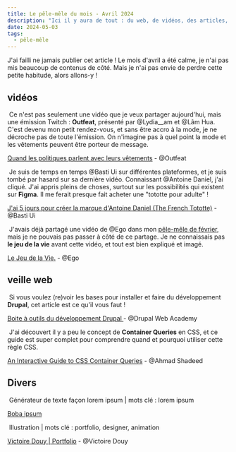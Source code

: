 ```yaml
---
title: Le pêle-mêle du mois - Avril 2024
description: "Ici il y aura de tout : du web, de vidéos, des articles, des outils en ligne, du jeux vidéos, du design… "
date: 2024-05-03
tags:
  - pêle-mêle
---
```


J'ai failli ne jamais publier cet article ! Le mois d'avril a été calme, je n'ai pas mis beaucoup de contenus de côté. Mais je n'ai pas envie de perdre cette petite habitude, alors allons-y !

## vidéos

<div role="list">
  <div role="listitem">
  <p>
    <img class="list-element" alt="" src="/img/form-1.png">
    Ce n'est pas seulement une vidéo que je veux partager aujourd'hui, mais une émission Twitch : <strong>Outfeat</strong>, présenté par <span class="link-credits credits">@Lydia__am</span> et <span class="link-credits credits">@Lâm Hua</span>. C'est devenu mon petit rendez-vous, et sans être accro à la mode, je ne décroche pas de toute l'émission. On n'imagine pas à quel point la mode et les vêtements peuvent être porteur de message.
  </p>
<p><a href="https://youtu.be/0kzWQr_GWeA?si=gInzRZXS392-l4bp" target="_blank" rel="nofollow">Quand les politiques parlent avec leurs vêtements</a> -  <span class="link-credits credits">@Outfeat</span></p>
  </div>
  <div role="listitem">
    <p>
      <img class="list-element" alt="" src="/img/form-1.png">
      Je suis de temps en temps <span class="link-credits credits">@Basti Ui</span> sur différentes plateformes, et je suis tombé par hasard sur sa dernière vidéo. Connaissant <span class="link-credits credits">@Antoine Daniel</span>, j'ai cliqué. J'ai appris pleins de choses, surtout sur les possibilités qui existent sur <strong>Figma</strong>. Il me ferait presque fait acheter une "tototte pour adulte" !
    </p>
    <p>
    <a href="https://youtu.be/FVEqE47pOLw?si=E0GX7JQnBj00m-wA" target="_blank" rel="nofollow">J'ai 5 jours pour créer la marque d'Antoine Daniel (The French Tototte)</a> -  <span class="link-credits credits">@Basti Ui</span>
    </p>
  </div>
  <div  role="listitem">
    <p>
      <img class="list-element" alt="" src="/img/form-1.png">
      J'avais déjà partagé une vidéo de <span class="link-credits credits">@Ego</span> dans mon <a href="https://vanessafayard.github.io/blog/Le-pele-mele-du-mois-fevrier-2024/" target="nofollow">pêle-mêle de février</a>, mais je ne pouvais pas passer à côté de ce partage. Je ne connaissais pas <strong>le jeu de la vie</strong> avant cette vidéo, et tout est bien expliqué et imagé.
    <p>
      <a href="https://youtu.be/eMn43As24Bo?si=a5kxh9pV7FYOHYda" target="_blank" rel="nofollow">Le Jeu de la Vie.</a> -  <span class="link-credits credits">@Ego</span>
    </p>
  </div>
</div>


## veille web

<div role="list">
  <div role="listitem">
    <p>
      <img class="list-element" alt="" src="/img/form-2.png">
      Si vous voulez (re)voir les bases pour installer et faire du développement <strong>Drupal</strong>, cet article est ce qu'il vous faut !
    </p>
    <p>
      <a href="https://drupalwebacademy.com/drupal/backend-cheat-sheet" target="_blank" rel="nofollow">Boite à outils du développement Drupal </a> - <span class="credits link-credits">@Drupal Web Academy</span>
    </p>
  </div>
  <div role="listitem">
    <p>
      <img class="list-element" alt="" src="/img/form-2.png"> 
      J'ai découvert il y a peu le concept de <strong>Container Queries</strong> en CSS, et ce guide est super complet pour comprendre quand et pourquoi utiliser cette règle CSS.
    </p>  
    <p>
      <a href="https://ishadeed.com/article/css-container-query-guide/" target="_blank" rel="nofollow">An Interactive Guide to CSS Container Queries</a> - <span class="credits link-credits">@Ahmad Shadeed</span>
    </p>
  </div>
</div>

## Divers

<div role="list">
  <div role="listitem">
    <p>
      <img class="list-element" alt="" src="/img/form-4.png"> Générateur de texte façon lorem ipsum | mots clé : lorem ipsum
    </p>
    <p><a href="https://boba-ipsum.com/" target="_blank" rel="nofollow">Boba ipsum</a></p>
  </div>
  <div role="listitem">
    <p>
      <img class="list-element" alt="" src="/img/form-4.png"> Illustration | mots clé : portfolio, designer, animation
    </p>
    <p><a href="https://victoiredouy.com/" target="_blank" rel="nofollow">Victoire Douy | Portfolio</a> - <span class="credits link-credits">@Victoire Douy</span></p>
  </div>
</div>


